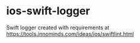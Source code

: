 # ios-swift-logger
Swift logger created with requirements at https://tools.innominds.com/ideas/ios/swiftlint.html
